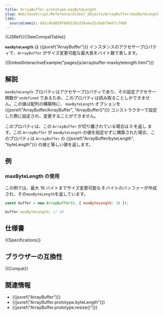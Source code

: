 ```yaml
---
title: ArrayBuffer.prototype.maxByteLength
slug: Web/JavaScript/Reference/Global_Objects/ArrayBuffer/maxByteLength
l10n:
  sourceCommit: d42c4bd039f84d228a339a4a15c8abf9e67cf608
---
```


{{JSRef}}{{SeeCompatTable}}

**`maxByteLength`** は {{jsxref("ArrayBuffer")}} インスタンスのアクセサープロパティで、`ArrayBuffer` がサイズ変更可能な最大長をバイト数で表します。

{{EmbedInteractiveExample("pages/js/arraybuffer-maxbytelength.html")}}

## 解説

`maxByteLength` プロパティはアクセサープロパティであり、その設定アクセサー関数が `undefined` であるため、このプロパティは読み取ることしかできません。この値は配列の構築時に、 `maxByteLength` オプションを {{jsxref("ArrayBuffer/ArrayBuffer", "ArrayBuffer()")}} コンストラクターで設定した際に設定され、変更することができません。

このプロパティは、この `ArrayBuffer` が切り離されている場合は 0 を返し ます。この `ArrayBuffer` が `maxByteLength` の値を指定せずに構築された場合、このプロパティは `ArrayBuffer` の {{jsxref("ArrayBuffer/byteLength", "byteLength")}} の値と等しい値を返します。

## 例

### maxByteLength の使用

この例では、最大 16 バイトまでサイズ変更可能な 8 バイトのバッファーが作成され、その`maxByteLength`を返しています。

```js
const buffer = new ArrayBuffer(8, { maxByteLength: 16 });

buffer.maxByteLength; // 16
```

## 仕様書

{{Specifications}}

## ブラウザーの互換性

{{Compat}}

## 関連情報

- {{jsxref("ArrayBuffer")}}
- {{jsxref("ArrayBuffer.prototype.byteLength")}}
- {{jsxref("ArrayBuffer.prototype.resize()")}}
